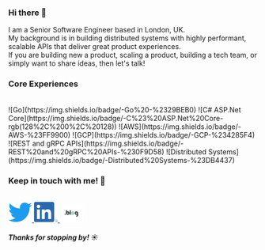 ### Hi there 👋

I am a Senior Software Engineer based in London, UK.
<br>
My background is in building distributed systems with highly performant, scalable APIs that deliver great product experiences. 
<br>
If you are building new a product, scaling a product, building a tech team, or simply want to share ideas, then let's talk!


### Core Experiences
<br>
![Go](https://img.shields.io/badge/-Go%20-%2329BEB0)
![C# ASP.Net Core](https://img.shields.io/badge/-C%23%20ASP.Net%20Core-rgb(128%2C%200%2C%20128))
![AWS](https://img.shields.io/badge/-AWS-%23FF9900)
![GCP](https://img.shields.io/badge/-GCP-%234285F4)
![REST and gRPC APIs](https://img.shields.io/badge/-REST%20and%20gRPC%20APIs-%230F9D58)
![Distributed Systems](https://img.shields.io/badge/-Distributed%20Systems-%23DB4437)

### Keep in touch with me! 💌
<br/>

<a href="https://twitter.com/LFunwie" target="_blank">
   <img src="img/twitter.png" width="48"/>
</a>
<a href="https://www.linkedin.com/in/funwie/" target="_blank">
   <img src="img/linkedin.png" width="48"/>
</a>
<a href="https://funwie.com/" target="_blank">
   <img src="img/blog.png" width="48"/>
</a>

<br/>

##### Thanks for stopping by! ☀️

